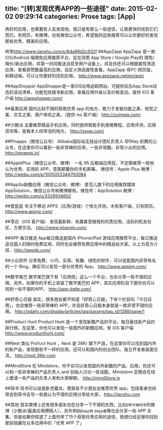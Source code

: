 title: "[转]发现优秀APP的一些途径"
date: 2015-02-02 09:29:14
categories: Prose
tags: [App]
---
再好的应用，也需要有人去发现他，我只是有那么一些途径，让我更快的找到它们而已。有网页，有微博，也有微信公众号，希望我的这些推荐可以让你更好的发现那些优秀、精美的应用。
<!--more-->
转至<http://www.jianshu.com/p/64a99d2c932f>
##AppZapp
AppZapp 是一款 iOS/Android 端限免应用推荐平台，旨在洞悉 App Store / Google Play的 限免/降价/新出应用，并第一时间推送消息至用户设备上。并且你还可以根据属性筛选应用，查看获赞数最高的应用，自定义筛选属性查看。AppZapp 有PC 网页版，和移动端，可以让你更好的找到应用。
<http://www.appzapp.net/en/app/>

##AppShopper
AppShopper是一家iOS应用追踪网站，可提供反应App Store动态的滚动清单，功能包括搜寻新应用，查看应用升级以及价格变动。提供 iOS 客户端
<http://appshopper.com/>

##最美应用
国内比较不错的获取优秀 app 的地方，致力于发掘功能之美、视觉之美、交互之美、用户体验之美。（提供 ios 客户端）
<http://zuimeia.com/>

##少数派
主要推荐精品手机应用，同时提供智能手机使用教程，应用评测，应用资讯等。是我本人经常泡的地方。
<http://sspai.com/>

##Pinapps（微信公众号）
Alibaba国际站无线设计团队负责人 @5Key 折腾的公众号，在这里你可以看到一些非常棒的应用，一些非常酷、非常小众的应用。
<http://pinapps.in/>

##ApplePlus（微信公众号、微博）
一名 95 后极端应用狂，不定期推荐一些他认为优秀、实用的 APP，意图颠覆你的手机屏幕。
微信号：Apple-Plus
微博：<http://weibo.com/p/1005053344700084>

##AppSo新酷应用（微信公众号、微博）
爱范儿旗下的应用推荐媒体 AppSolution，微信公众号和微博都有。微信号：AppSolution
微博：<http://weibo.com/u/3329934602>

##爱屁屁
专注于移动 APPS（应用/游戏）个性化评测，木有客户端，只有网页。
<http://www.appnz.com/>

##享应（iOS 客户端）
发现最新鲜、有趣甚至搞怪的优质应用，活跃的机友社区，方便交流。
<http://www.isharein.com/>

##APP 每日推送
App每日推送是国内 iPhone/iPad 游戏应用推荐平台，每日推送适合国人的限时免费应用，同时也会推荐免费应用中的精品给大家。以上为官方介绍...
<http://appdp.com/>

##小众软件
分享免费、小巧、实用、有趣、绿色的软件，可以说是国内非常有名的一个 Blog，确实可以发现一部分优秀的 App。
<http://www.appinn.com/>

##数字尾巴
数字尾巴旗下有「应用控」这么一个平台，也会分享一些不错的应用。另外，如果你的手机上安装了数字尾巴的 APP，其实应用栏目下面你也可以找到一些不错的APP。
<http://app.dgtle.com/>

##好奇心日报
其实，很多朋友都不知道「好奇心日报」下有个栏目叫「今日应用」，也会推荐一些非常棒的 APP，并且好奇心日报本身就是一款非常不错的应用。
<http://qdaily.com/display/articles/tag/params/tag_id/1288/page/1>

##Product Hunt
Product Hunt 是一个发现新酷产品的平台，每日最佳新产品的排行榜。在这里，你也可以发现一些国外的新酷应用，有 iOS 客户端
<http://www.producthunt.com/>

##Next
类似 Profuct Hunt ，Next 是 36Kr 旗下产品，在这里你可以找到国内外的新产品，发现那些不一样的应用，还可以和国内的创业团队、独立开发者直面交流。
<http://next.36kr.com>

##MindStore
在 Mindstore，你不仅可以发现国内外新酷的产品、应用，你还可以和一些非常棒的产品负责人 and 创始人讨论一些话题。Mindstore 定期会在线上邀请一些产品的负责人来和大家聊聊。
<http://mindStore.io>

##简书
简书可以说是卧虎藏龙，里面有不少朋友会推荐优秀 app，包括笔者也经常会到简书去写一些我认为不错的应用分享给大家。
<http://jianshu.com>

##其他
其实微博上还有很多朋友也在分享一下不错的东西，比如`@李大锤同学`的微博（少数派/最美应用撰稿人），另外例如`@app狗` `@app菌`等也会分享一些 APP 合集，但是如果你知道了上面列举了15个获取优秀应用的途径，我想已经足够你找到那些隐藏在众多应用中的「优秀 APP 了」